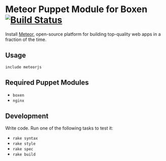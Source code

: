 # Meteor Puppet Module for Boxen [![Build Status](https://travis-ci.org/newtriks/puppet-meteorjs.png)](https://travis-ci.org/newtriks/puppet-meteorjs)

Install [Meteor](http://meteor.com/), open-source platform for building top-quality web apps in a fraction of the time.

## Usage

```puppet
include meteorjs
```

## Required Puppet Modules

* `boxen`
* `nginx`

## Development

Write code. Run one of the following tasks to test it:
* `rake syntax`
* `rake style`
* `rake spec`
* `rake build`

